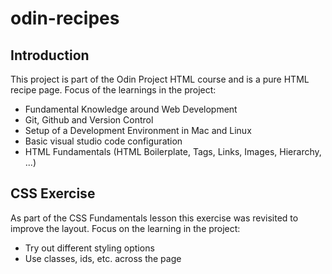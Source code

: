 # odin-recipes

## Introduction
This project is part of the Odin Project HTML course and is a pure HTML recipe page. 
Focus of the learnings in the project: 
- Fundamental Knowledge around Web Development
- Git, Github and Version Control
- Setup of a Development Environment in Mac and Linux
- Basic visual studio code configuration 
- HTML Fundamentals (HTML Boilerplate, Tags, Links, Images, Hierarchy, ...)

## CSS Exercise
As part of the CSS Fundamentals lesson this exercise was revisited to improve the layout. 
Focus on the learning in the project: 
- Try out different styling options
- Use classes, ids, etc. across the page